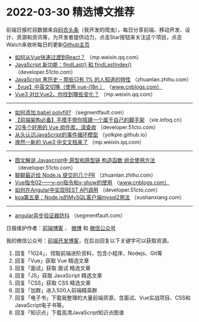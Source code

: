 # 2022-03-30 精选博文推荐

前端日报栏目数据来自[码农头条](http://hao.caibaojian.com.cn/)（我开发的爬虫），每日分享前端、移动开发、设计、资源和资讯等，为开发者提供动力，点击Star按钮来关注这个项目，点击Watch来收听每日的更新[Github主页](https://github.com/kujian/frontendDaily)
* [如何从Vue快速过渡到React？](https://mp.weixin.qq.com/s?__biz=MzI2OTYzOTQzNw==&mid=2247486963&idx=1&sn=4d1810045b762d28250020d36df8f3ca) （mp.weixin.qq.com）
* [JavaScript 新功能：findLast() 和 findLastIndex()](https://developer.51cto.com/article/705138.html) （developer.51cto.com）
* [JavaScript 黑历史 &#8211; 那些只有 1% 的人知道的特性](https://zhuanlan.zhihu.com/p/486975868) （zhuanlan.zhihu.com）
* [【vue】中英文切换（使用 vue-i18n ）](https://www.cnblogs.com/websmile/p/16072051.html) （www.cnblogs.com）
* [Vue3 对比Vue2，你找到哪些变化？](https://mp.weixin.qq.com/s?__biz=MzIyMDkwODczNw==&mid=2247503658&idx=1&sn=c8e9f3f35f464143776758c231f5256b) （mp.weixin.qq.com）

***
* [如何添加 babel polyfill?](https://segmentfault.com/a/1190000041625821) （segmentfault.com）
* [【前端架构必备】手摸手带你搭建一个属于自己的脚手架](https://xie.infoq.cn/article/c8fc6751ef7dd938ba4b2e5e3) （xie.infoq.cn）
* [20多个好用的 Vue 组件库，请查收](https://developer.51cto.com/article/705183.html) （developer.51cto.com）
* [从头认识JavaScript的事件循环模型](https://yolkpie.github.io/2022/03/29/从头认识JavaScript的事件循环模型/) （yolkpie.github.io）
* [焕然一新的 Vue3 中文文档来了](https://mp.weixin.qq.com/s?__biz=MzkxMjI3MTA1Mg==&mid=2247516484&idx=1&sn=0a7c38de8204903e07acd02c48898dbe) （mp.weixin.qq.com）

***
* [图文解说 Javascript中 原型和原型链 构造函数 组合使用方法](https://developer.51cto.com/article/705143.html) （developer.51cto.com）
* [聊聊最近给 Node.js 提交的几个PR](https://zhuanlan.zhihu.com/p/489945211) （zhuanlan.zhihu.com）
* [Vue指令02——v-on指令和v-show的使用](https://www.cnblogs.com/akc4/p/16074317.html) （www.cnblogs.com）
* [如何在Angular中实现REST API调用](https://developer.51cto.com/article/705113.html) （developer.51cto.com）
* [koa第五章：Node.js的MySQL客户端mysql2用法](https://xushanxiang.com/2022/03/koa-mysql2.html) （xushanxiang.com）

***
* [angular异步验证器防抖](https://segmentfault.com/a/1190000041621553) （segmentfault.com）

日报维护作者：[前端博客](http://caibaojian.com.cn/) 、 [微博](http://weibo.com/kujian) 和 [微信公众号](https://open.weixin.qq.com/qr/code?username=caibaojian_com)

我的微信公众号：[前端开发博客](https://open.weixin.qq.com/qr/code?username=caibaojian_com)，在后台回复以下关键字可以获取资源。

1. 回复「1024」，领取前端进阶资料，包含小程序、Nodejs、Git等
2. 回复「Vue」获取 Vue 精选文章
3. 回复「面试」获取 面试 精选文章
4. 回复「JS」获取 JavaScript 精选文章
5. 回复「CSS」获取 CSS 精选文章
6. 回复「加群」进入500人前端精英群
7. 回复「电子书」下载我整理的大量前端资源，含面试、Vue实战项目、CSS和JavaScript电子书等。
8. 回复「知识点」下载高清JavaScript知识点图谱